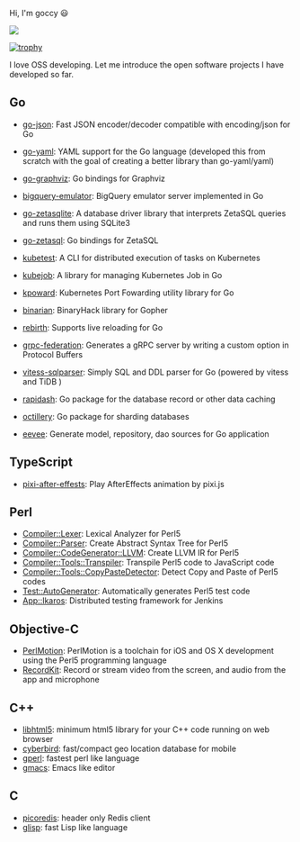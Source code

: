 Hi, I'm goccy 😃

<span>
  <img align="center" src="https://github-readme-stats.vercel.app/api?username=goccy&count_private=true&show_icons=true&&theme=onedark" />
</span>

[![trophy](https://github-profile-trophy.vercel.app/?username=goccy&theme=onedark&rank=SECRET,SSS,SS,S,AAA,AA,A)](https://github.com/ryo-ma/github-profile-trophy)

I love OSS developing. Let me introduce the open software projects I have developed so far.

## Go

- [go-json](https://github.com/goccy/go-json): Fast JSON encoder/decoder compatible with encoding/json for Go
- [go-yaml](https://github.com/goccy/go-yaml): YAML support for the Go language (developed this from scratch with the goal of creating a better library than go-yaml/yaml)
- [go-graphviz](https://github.com/goccy/go-graphviz): Go bindings for Graphviz
- [bigquery-emulator](https://github.com/goccy/bigquery-emulator): BigQuery emulator server implemented in Go
- [go-zetasqlite](https://github.com/goccy/go-zetasqlite): A database driver library that interprets ZetaSQL queries and runs them using SQLite3
- [go-zetasql](https://github.com/goccy/go-zetasql): Go bindings for ZetaSQL
- [kubetest](https://github.com/goccy/kubetest): A CLI for distributed execution of tasks on Kubernetes
- [kubejob](https://github.com/goccy/kubejob): A library for managing Kubernetes Job in Go
- [kpoward](https://github.com/goccy/kpoward): Kubernetes Port Fowarding utility library for Go
- [binarian](https://github.com/goccy/binarian): BinaryHack library for Gopher
- [rebirth](https://github.com/goccy/rebirth): Supports live reloading for Go

- [grpc-federation](https://github.com/mercari/grpc-federation): Generates a gRPC server by writing a custom option in Protocol Buffers
- [vitess-sqlparser](https://github.com/blastrain/vitess-sqlparser): Simply SQL and DDL parser for Go (powered by vitess and TiDB )
- [rapidash](https://github.com/blastrain/rapidash): Go package for the database record or other data caching
- [octillery](https://github.com/blastrain/octillery): Go package for sharding databases
- [eevee](https://github.com/blastrain/eevee): Generate model, repository, dao sources for Go application

## TypeScript

- [pixi-after-effests](https://github.com/blastrain/pixi-after-effects): Play AfterEffects animation by pixi.js

## Perl

- [Compiler::Lexer](https://github.com/goccy/p5-Compiler-Lexer): Lexical Analyzer for Perl5
- [Compiler::Parser](https://github.com/goccy/p5-Compiler-Parser): Create Abstract Syntax Tree for Perl5
- [Compiler::CodeGenerator::LLVM](https://github.com/goccy/p5-Compiler-CodeGenerator-LLVM): Create LLVM IR for Perl5
- [Compiler::Tools::Transpiler](https://github.com/goccy/p5-Compiler-Tools-Transpiler): Transpile Perl5 code to JavaScript code
- [Compiler::Tools::CopyPasteDetector](https://github.com/goccy/p5-Compiler-Tools-CopyPasteDetector): Detect Copy and Paste of Perl5 codes
- [Test::AutoGenerator](https://github.com/goccy/p5-Test-AutoGenerator): Automatically generates Perl5 test code
- [App::Ikaros](https://github.com/goccy/p5-App-Ikaros): Distributed testing framework for Jenkins


## Objective-C

- [PerlMotion](https://github.com/goccy/perl-motion): PerlMotion is a toolchain for iOS and OS X development using the Perl5 programming language
- [RecordKit](https://github.com/goccy/RecordKit): Record or stream video from the screen, and audio from the app and microphone

## C++

- [libhtml5](https://github.com/blastrain/libhtml5): minimum html5 library for your C++ code running on web browser
- [cyberbird](https://github.com/goccy/cyberbird): fast/compact geo location database for mobile
- [gperl](https://github.com/goccy/gperl): fastest perl like language
- [gmacs](https://github.com/goccy/gmacs): Emacs like editor

## C

- [picoredis](https://github.com/goccy/picoredis): header only Redis client
- [glisp](https://github.com/goccy/glisp): fast Lisp like language

